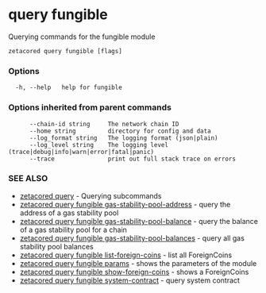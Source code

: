 # query fungible

Querying commands for the fungible module

```
zetacored query fungible [flags]
```

### Options

```
  -h, --help   help for fungible
```

### Options inherited from parent commands

```
      --chain-id string     The network chain ID
      --home string         directory for config and data 
      --log_format string   The logging format (json|plain) 
      --log_level string    The logging level (trace|debug|info|warn|error|fatal|panic) 
      --trace               print out full stack trace on errors
```

### SEE ALSO

* [zetacored query](zetacored_query.md)	 - Querying subcommands
* [zetacored query fungible gas-stability-pool-address](zetacored_query_fungible_gas-stability-pool-address.md)	 - query the address of a gas stability pool
* [zetacored query fungible gas-stability-pool-balance](zetacored_query_fungible_gas-stability-pool-balance.md)	 - query the balance of a gas stability pool for a chain
* [zetacored query fungible gas-stability-pool-balances](zetacored_query_fungible_gas-stability-pool-balances.md)	 - query all gas stability pool balances
* [zetacored query fungible list-foreign-coins](zetacored_query_fungible_list-foreign-coins.md)	 - list all ForeignCoins
* [zetacored query fungible params](zetacored_query_fungible_params.md)	 - shows the parameters of the module
* [zetacored query fungible show-foreign-coins](zetacored_query_fungible_show-foreign-coins.md)	 - shows a ForeignCoins
* [zetacored query fungible system-contract](zetacored_query_fungible_system-contract.md)	 - query system contract

